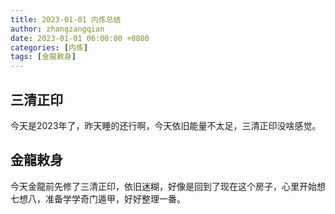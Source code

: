 ```yaml
---
title: 2023-01-01 内炼总结
author: zhangzangqian
date: 2023-01-01 06:00:00 +0800
categories: [内炼]
tags: [金龍敕身]
---
```


## 三清正印

今天是2023年了，昨天睡的还行啊，今天依旧能量不太足，三清正印没啥感觉。

## 金龍敕身

今天金龍前先修了三清正印，依旧迷糊，好像是回到了现在这个房子，心里开始想七想八，准备学学奇门遁甲，好好整理一番。